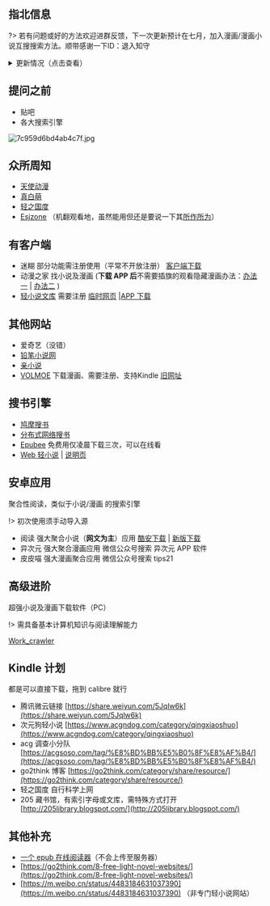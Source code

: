 ## 指北信息
?> 若有问题或好的方法欢迎进群反馈，下一次更新预计在七月，加入漫画/漫画小说互搜搜索方法。顺带感谢一下ID：退入知守

<details><summary>更新情况（点击查看）</summary>

>>- 5.21 没电脑看控制台，反正恢复了访问，在即将1000访问之际去掉了访问数统计
>>- 4.20 大改使排版合理、小白看得懂，同时换服务使访问更快 
>>- 4.14 增加网址volmoe

</details>

## 提问之前
*    贴吧 
*   各大搜索引擎  

![7c959d6bd4ab4c7f.jpg](https://i.loli.net/2020/05/21/ymvka5IUTldLhGC.jpg)

## 众所周知
*   [天使动漫](https://www.tsdm.live)
*   [真白萌](https://masiro.moe/)   
*   [轻之国度](https://www.lightnovel.us/)
*   [Esjzone](https://www.esjzone.cc/)  （机翻观看地，虽然能用但还是要说一下其[所作所为](https://masiro.moe/forum.php?mod=viewthread&tid=27532)）

## 有客户端
*   迷糊 部分功能需注册使用（平常不开放注册） [客户端下载](https://mhdm.top/) 
*   动漫之家 找小说及漫画  (**下载 APP 后**不需要插旗的观看隐藏漫画办法：[办法一](https://dark-dmzj.hloli.net) | [办法二](https://dmzj.zhanghd.tech) )  
*   [轻小说文库](https://wenku8.net) 需要注册  [ 临时网页](https://wap.wenku8.com) |[APP 下载 ](https://github.com/MewX/light-novel-library_Wenku8_Android/releases) 

## 其他网站
* 爱奇艺（没错） 
* [铅笔小说网](http://www.x23qb.com/) 
* [亲小说](http://m.qinxiaoshuo.com/) 
* [VOLMOE](https://volmoe.com) 下载漫画、需要注册、支持Kindle [旧网址](https://vol.moe)

## 搜书引擎
*   [鸠摩搜书](https://www.jiumodiary.com/)  
*   [分布式网络搜书](https://i-book.in) 
*   [Epubee](http://cn.epubee.com/books/)  免费用仅凌晨下载三次，可以在线看
*   [Web 轻小说](https://opds.now.sh/novel) | [说明页](https://gitlab.com/novel-group/txt-source)

## 安卓应用

聚合性阅读，类似于小说/漫画 的搜索引擎  

!> 初次使用须手动导入源 

*   阅读 强大聚合小说（**网文为主**）应用  [酷安下载](https://www.coolapk.com/apk/com.gedoor.monkeybook) | [新版下载](https://www.coolapk.com/apk/256030)
*   异次元 强大聚合漫画应用 微信公众号搜索 异次元 APP 软件
*   皮皮喵 强大漫画聚合应用 微信公众号搜索 tips21 

## 高级进阶

超强小说及漫画下载软件（PC）
  
!> 需具备基本计算机知识与阅读理解能力

[Work_crawler](https://github.com/kanasimi/work_crawler)

## Kindle 计划
都是可以直接下载，拖到 calibre 就行 

* 腾讯微云链接 [https://share.weiyun.com/5Jqlw6k](https://share.weiyun.com/5Jqlw6k)
* 次元狗轻小说 [https://www.acgndog.com/category/qingxiaoshuo](https://www.acgndog.com/category/qingxiaoshuo)
* acg 调查小分队 [https://acgsoso.com/tag/%E8%BD%BB%E5%B0%8F%E8%AF%B4/](https://acgsoso.com/tag/%E8%BD%BB%E5%B0%8F%E8%AF%B4/)
* go2think 博客 [https://go2think.com/category/share/resource/](https://go2think.com/category/share/resource/)
* 轻之国度 自行科学上网
* 205 藏书馆，有索引字母或文库，需特殊方式打开 [http://205library.blogspot.com/](http://205library.blogspot.com/) 

## 其他补充

- [一个 epub 在线阅读器](https://epub.yunser.com)（不会上传至服务器）
- [https://go2think.com/8-free-light-novel-websites/](https://go2think.com/8-free-light-novel-websites/) 
- [https://m.weibo.cn/status/4483184631037390](https://m.weibo.cn/status/4483184631037390) （非专门轻小说网站）
